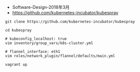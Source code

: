 - Software-Design-2018年3月
- https://github.com/kubernetes-incubator/kubespray


```
git clone https://github.com/kubernetes-incubator/kubespray

cd kubespray

# kubeconfig_localhost: true
vim inventory/group_vars/k8s-cluster.yml

# flannel_interface: eth1
vim roles/network_plugin/flannel/defaults/main.yml

vagrant up
```
